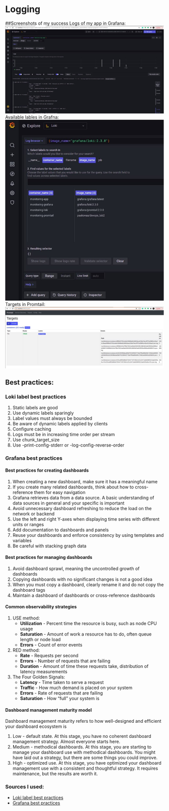 # Logging

##Screenshots of my success
Logs of my app in Grafana:
![image1](images/image1.jpg)
Available lables in Grafna:
![image2](images/image2.jpg)
Targets in Promtail:
![image3](images/image3.jpg)

## Best practices:

### Loki label best practices
1. Static labels are good
2. Use dynamic labels sparingly
3. Label values must always be bounded
4. Be aware of dynamic labels applied by clients
5. Configure caching
6. Logs must be in increasing time order per stream
7. Use chunk_target_size
8. Use -print-config-stderr or -log-config-reverse-order

### Grafana best practices
#### Best practices for creating dashboards
1. When creating a new dashboard, make sure it has a meaningful name
2. If you create many related dashboards, think about how to cross-reference them for easy navigation
3. Grafana retrieves data from a data source. A basic understanding of data sources in general and your specific is important
4. Avoid unnecessary dashboard refreshing to reduce the load on the network or backend
5. Use the left and right Y-axes when displaying time series with different units or ranges
6. Add documentation to dashboards and panels
7. Reuse your dashboards and enforce consistency by using templates and variables
8. Be careful with stacking graph data
#### Best practices for managing dashboards
1. Avoid dashboard sprawl, meaning the uncontrolled growth of dashboards
2. Copying dashboards with no significant changes is not a good idea
3. When you must copy a dashboard, clearly rename it and do not copy the dashboard tags
4. Maintain a dashboard of dashboards or cross-reference dashboards
#### Common observability strategies
1. USE method:
   - **Utilization** - Percent time the resource is busy, such as node CPU usage 
   - **Saturation** - Amount of work a resource has to do, often queue length or node load 
   - **Errors** - Count of error events
2. RED method:
   - **Rate** - Requests per second 
   - **Errors** - Number of requests that are failing 
   - **Duration** - Amount of time these requests take, distribution of latency measurements
3. The Four Golden Signals:
   - **Latency** - Time taken to serve a request
   - **Traffic** - How much demand is placed on your system
   - **Errors** - Rate of requests that are failing
   - **Saturation** - How “full” your system is
#### Dashboard management maturity model
Dashboard management maturity refers to how well-designed and efficient your dashboard ecosystem is

1. Low - default state. At this stage, you have no coherent dashboard management strategy. Almost everyone starts here.
2. Medium - methodical dashboards. At this stage, you are starting to manage your dashboard use with methodical dashboards. You might have laid out a strategy, but there are some things you could improve.
3. High - optimized use. At this stage, you have optimized your dashboard management use with a consistent and thoughtful strategy. It requires maintenance, but the results are worth it.


### Sources I used:
- [Loki label best practices](https://grafana.com/docs/loki/latest/best-practices/)
- [Grafana best practices](https://grafana.com/docs/grafana/latest/best-practices/)
